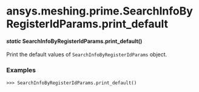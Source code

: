 # ansys.meshing.prime.SearchInfoByRegisterIdParams.print_default

<a id="ansys.meshing.prime.SearchInfoByRegisterIdParams.print_default"></a>

#### *static* SearchInfoByRegisterIdParams.print_default()

Print the default values of `SearchInfoByRegisterIdParams` object.

### Examples

```pycon
>>> SearchInfoByRegisterIdParams.print_default()
```

<!-- !! processed by numpydoc !! -->

